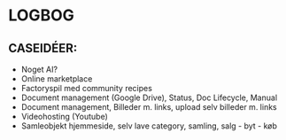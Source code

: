 # LOGBOG

## CASEIDÉER:
- Noget AI?
- Online marketplace
- Factoryspil med community recipes
- Document management (Google Drive), Status, Doc Lifecycle, Manual
- Document management, Billeder m. links, upload selv billeder m. links
- Videohosting (Youtube)
- Samleobjekt hjemmeside, selv lave category, samling, salg - byt - køb
